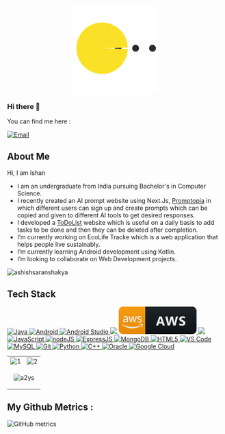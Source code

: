 <div align="center">
	<br>
	<img src="https://raw.githubusercontent.com/Aniket965/Aniket965/master/pacman.svg?sanitize=true" width="200" height="200">
</div>

### Hi there 👋

<!--IshanKapoor12/IshanKapoor12** is a ✨ _special_ ✨ repository because its `README.md` (this file) appears on your GitHub profile. -->

You can find me here :
<p align="left">
  <a href="mailto:kapoorishan05@gmail.com"><img title="Email" src="https://img.shields.io/badge/Gmail-D14836?style=for-the-badge&logo=gmail&logoColor=white"/></a>
</p>
  

## About Me
Hi, I am Ishan
- I am an undergraduate from India pursuing Bachelor's in Computer Science.
- I recently created an AI prompt website using Next.Js, <a href="https://github.com/IshanKapoor12/Project-Promptopia">Promptopia</a> in which different users can sign up and create prompts which can be copied and given to different AI tools to get desired responses.
- I developed a <a href="https://github.com/IshanKapoor12/To-Do-List">ToDoList</a> website which is useful on a daily basis to add tasks to be done and then they can be deleted after completion.
- I’m currently working on EcoLife Tracke which is a web application that helps people live sustainably.
- I’m currently learning Android development using Kotlin.
- I’m looking to collaborate on Web Development projects.
<!--- 🤔 I’m looking for help with ...
- 💬 Ask me about ...-->

<p align="left"> <img src="https://komarev.com/ghpvc/?username=ashishsaranshakya&label=Profile%20views&color=0e75b6&style=flat" alt="ashishsaranshakya" /> </p>

## Tech Stack

<p align="left">
<a href="#">
<img alt="Java" src="https://img.shields.io/badge/Java-ED8B00?style=for-the-badge&logo=openjdk&logoColor=white"/>
<img alt="Android" src="https://img.shields.io/badge/Android-3DDC84?style=for-the-badge&logo=android&logoColor=white" />
<img alt="Android Studio" src="https://img.shields.io/badge/Android_Studio-3DDC84?style=for-the-badge&logo=android-studio&logoColor=white" />
<img src="https://img.shields.io/badge/-Bootstrap-563D7C?style=flat&logo=bootstrap&logoColor=white">
<img src="https://raw.githubusercontent.com/8bithemant/8bithemant/master/svg/dev/services/aws.svg">
<img height="20" src="https://img.shields.io/badge/next.js-000000?style=for-the-badge&logo=nextdotjs&logoColor=white">
<br/>
<img alt="JavaScript" src="https://img.shields.io/badge/JavaScript-F7DF1E?style=for-the-badge&logo=javascript&logoColor=black"/>
<img alt='nodeJS' src="https://img.shields.io/badge/Node.js-43853D?style=for-the-badge&logo=node.js&logoColor=white"/>
<img alt="ExpressJS" src="https://img.shields.io/badge/Express.js-404D59?style=for-the-badge"/>
<img alt="MongoDB" src="https://img.shields.io/badge/MongoDB-4EA94B?style=for-the-badge&logo=mongodb&logoColor=white"/>
<img alt="HTML5" src="https://img.shields.io/badge/HTML5-E34F26?style=for-the-badge&logo=html5&logoColor=white"/>
<img alt="VS Code" src="https://img.shields.io/badge/Visual_Studio_Code-0078D4?style=for-the-badge&logo=visual%20studio%20code&logoColor=white" />
<br/>
<img alt='MySQL' src="https://img.shields.io/badge/SQL-MySQL?style=for-the-badge&logo=mysql&color=F29111"/>
<img alt="Git" src="https://img.shields.io/badge/GIT-E44C30?style=for-the-badge&logo=git&logoColor=white"/>
<img alt="Python" src="https://img.shields.io/badge/Python-3776AB?style=for-the-badge&logo=python&logoColor=white"/>
<img alt='C++' src="https://img.shields.io/badge/C%2B%2B-00599C?style=for-the-badge&logo=c%2B%2B&logoColor=white"/>
<img alt='Oracle' src="https://img.shields.io/badge/Oracle-F80000?style=for-the-badge&logo=Oracle&logoColor=white"/>
<img alt='Google Cloud' src="https://img.shields.io/badge/Google_Cloud-4285F4?style=for-the-badge&logo=google-cloud&logoColor=white"/>
</a>
</p>

<table> 
  <tr>
    <td><img src="https://github-readme-stats.vercel.app/api?username=IshanKapoor12&theme=radical&show_icons=true&include_all_commits=true&count_private=true"  display=block width=100% height=auto alt="1"></td>
    <td><img src="https://github-readme-stats.vercel.app/api/top-langs/?username=ashishsaranshakya&theme=radical&layout=compact&hide=Jupyter%20Notebook"  display=block height=190 align="center" alt="2"></td>
   </tr>
  <tr>
    <td colspan="2">
    <p align="center">
      <p align="center"><img align="center" src="https://github-profile-summary-cards.vercel.app/api/cards/profile-details?username=IshanKapoor12&theme=dracula" alt="a2ys" /></p>
    </p>
  </td>
  </tr>
</table>

## My Github Metrics :
![GitHub metrics](https://metrics.lecoq.io/IshanKapoor12)  
